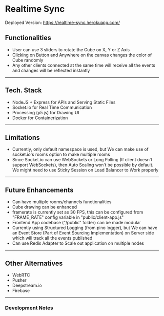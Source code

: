 # Realtime Sync

Deployed Version: https://realtime-sync.herokuapp.com/

## Functionalities

- User can use 3 sliders to rotate the Cube on X, Y or Z Axis
- Clicking on Button and Anywhere on the canvas changes the color of Cube randomly
- Any other clients connected at the same time will receive all the events and changes will be reflected instantly

---

## Tech. Stack

- NodeJS + Express for APIs and Serving Static Files
- Socket.io for Real Time Communication
- Processing (p5.js) for Drawing UI
- Docker for Containerization

---

## Limitations
- Currently, only default namespace is used, but We can make use of socket.io's rooms option to make multiple rooms
- Since Socket.io can use WebSockets or Long Polling (If client doesn't support WebSockets), then Auto Scaling won't be possible by default. We might need to use Sticky Session on Load Balancer to Work properly

---

## Future Enhancements
- Can have multiple rooms/channels functionalities
- Cube drawing can be enhanced
- framerate is currently set as 30 FPS, this can be configured from "FRAME_RATE" config variable in "public/client-app.js"
- Frontend App codebase ("/public" folder) can be made modular
- Currently using Structured Logging (from pino logger), but We can have an Event Store (Part of Event Sourcing Implementation) on Server side which will track all the events published
- Can use Redis Adapter to Scale out application on multiple nodes

---

## Other Alternatives
- WebRTC
- Pusher
- Deepstream.io
- Firebase

---

### Development Notes

```shell

```
